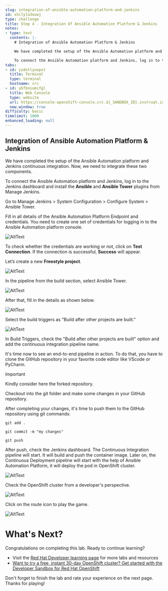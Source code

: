 ```yaml
---
slug: integration-of-ansible-automation-platform-and-jenkins
id: x5clyla3ouwj
type: challenge
title: Step 4 - Integration Of Ansible Automation Platform & Jenkins
notes:
- type: text
  contents: |-
    # Integration of Ansible Automation Platform & Jenkins

    We have completed the setup of the Ansible Automation platform and Jenkins continuous integration.

    To connect the Ansible Automation platform and Jenkins, log in to the Jenkins dashboard and install the **Ansible** and **Ansible Tower** plugins from Manage Jenkins.
tabs:
- id: yzdotlyuopxt
  title: Terminal
  type: terminal
  hostname: crc
- id: ybfbniumifgl
  title: Web Console
  type: website
  url: https://console-openshift-console.crc.${_SANDBOX_ID}.instruqt.io
  new_window: true
difficulty: basic
timelimit: 1800
enhanced_loading: null
---
```

## Integration of Ansible Automation Platform & Jenkins

We have completed the setup of the Ansible Automation platform and Jenkins continuous integration. Now, we need to integrate these two components.

To connect the Ansible Automation platform and Jenkins, log in to the Jenkins dashboard and install the **Ansible** and **Ansible Tower** plugins from Manage Jenkins.

Go to Manage Jenkins > System Configuration > Configure System > Ansible Tower.

Fill in all details of the Ansible Automation Platform Endpoint and credentials. You need to create one set of credentials for logging in to the Ansible Automation platform console.

![AltText](https://github.com/redhat-developer-demos/ansible-automation-platform-continous-delivery-demo/blob/main/assets/jenkins_tower_conf.png?raw=true)

To check whether the credentials are working or not, click on **Test Connection**. If the connection is successful, **Success** will appear.

Let’s create a new **Freestyle project**.

![AltText](https://github.com/redhat-developer-demos/ansible-automation-platform-continous-delivery-demo/blob/main/assets/jenkins_freestyle_select.png?raw=true)

In the pipeline from the build section, select Ansible Tower.

![AltText](https://github.com/redhat-developer-demos/ansible-automation-platform-continous-delivery-demo/blob/main/assets/jenkins_build_tower_select.png?raw=true)

After that, fill in the details as shown below.

![AltText](https://github.com/redhat-developer-demos/ansible-automation-platform-continous-delivery-demo/blob/main/assets/jenkins_tower_pipeline_filled.png?raw=true)

Select the build triggers as "Build after other projects are built."

![AltText](https://github.com/redhat-developer-demos/ansible-automation-platform-continous-delivery-demo/blob/main/assets/jenkins_ci_trigger_in_cd.png?raw=true)

In Build Triggers, check the "Build after other projects are built" option and add the continuous integration pipeline name.

It's time now to see an end-to-end pipeline in action. To do that, you have to clone the GitHub repository in your favorite code editor like VScode or PyCharm.
> [!IMPORTANT]
> Kindly consider here the forked repository.

Checkout into the git folder and make some changes in your GitHub repository.


After completing your changes, it's time to push them to the GitHub repository using git commands:

```
git add .
```

```
git commit -m "my changes"
```

```
git push
```

After push, check the Jenkins dashboard. The Continuous Integration pipeline will start. It will build and push the container image. Later on, the Continuous Deployment pipeline will start with the help of Ansible Automation Platform,  it will deploy the pod in OpenShift cluster.

![AltText](https://github.com/redhat-developer-demos/ansible-automation-platform-continous-delivery-demo/blob/main/assets/jenkins_cd_op.png?raw=true)

Check the OpenShift cluster from a developer's perspective.

![AltText](https://github.com/redhat-developer-demos/ansible-automation-platform-continous-delivery-demo/blob/main/assets/openshift_game_dployed.png?raw=true)

Click on the route icon to play the game.

![AltText](https://github.com/redhat-developer-demos/ansible-automation-platform-continous-delivery-demo/blob/main/assets/playing_game.png?raw=true)

# What's Next?

Congratulations on completing this lab. Ready to continue learning?

* Visit the [Red Hat Developer learning page](https://developers.redhat.com/learn) for more labs and resources
* [Want to try a free, instant 30-day OpenShift cluster? Get started with the Developer Sandbox for Red Hat OpenShift](https://developers.redhat.com/developer-sandbox)

Don't forget to finish the lab and rate your experience on the next page. Thanks for playing!